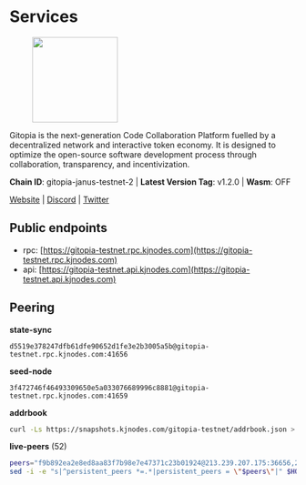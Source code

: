 # Services

<figure><img src="https://raw.githubusercontent.com/kj89/testnet_manuals/main/pingpub/logos/gitopia.png" width="150" alt=""><figcaption></figcaption></figure>

Gitopia is the next-generation Code Collaboration Platform fuelled by  a decentralized network and interactive token economy. It is designed  to optimize the open-source software development process through  collaboration, transparency, and incentivization.

**Chain ID**: gitopia-janus-testnet-2 | **Latest Version Tag**: v1.2.0 | **Wasm**: OFF

[Website](https://gitopia.com/) | [Discord](https://discord.gg/hFTXCGNYDZ) | [Twitter](https://twitter.com/gitopiaDAO)


## Public endpoints

* rpc: [https://gitopia-testnet.rpc.kjnodes.com](https://gitopia-testnet.rpc.kjnodes.com)
* api: [https://gitopia-testnet.api.kjnodes.com](https://gitopia-testnet.api.kjnodes.com)

## Peering

**state-sync**

```text
d5519e378247dfb61dfe90652d1fe3e2b3005a5b@gitopia-testnet.rpc.kjnodes.com:41656
```

**seed-node**

```text
3f472746f46493309650e5a033076689996c8881@gitopia-testnet.rpc.kjnodes.com:41659
```

**addrbook**
```bash
curl -Ls https://snapshots.kjnodes.com/gitopia-testnet/addrbook.json > $HOME/.gitopia/config/addrbook.json
```

**live-peers** (52)
```bash
peers="f9b892ea2e8ed8aa83f7b98e7e47371c23b01924@213.239.207.175:36656,20360df61cacc7db2d21434968176a93e1d7d62b@84.54.23.86:26656,4432d927cd43ac192701830bed2ba589c6602a7e@165.227.148.44:26656,95c692e6c36de3e437e03b6ceb323e75a00e2e71@74.208.245.188:41656,c19da021d6bbdeccdd03453a021d7171e6e299d5@173.249.14.30:656,8430f051414a5634252dafff8e223bf6804ace4d@45.84.138.219:26656,820024c34989e7605d9367847e1fc2d01ad763bd@65.109.92.235:30656,c78af3c8a2fa3d398dedb1ad9052eaf60dc27434@95.216.163.254:41656,6146658ffe2d148524a9fdcc3d701440053442bf@65.109.85.209:30656,798cf016b5150592badc8257402312fc50b7361d@65.108.45.200:26878,3727a897b2255c8a2872223af6eb3b9a36d97829@38.242.134.10:10656,c5fa8b2df54c71b7a6479d9ba67dcd87b7109f25@103.104.75.230:41656,d5519e378247dfb61dfe90652d1fe3e2b3005a5b@65.109.68.190:41656,38f4e436b28b05850fa9b67cadf0700123cec094@45.10.154.166:26656,e9e671e22d794a4f80e32133905c83585b057a5d@86.48.3.0:26656,31099d763305ead833b84c28b142ecbfd3628a64@85.190.246.250:41656,4939a88fa0eae51fa8e782f8d1ab8ea73747e59a@165.232.128.35:26656,299787b65bc3f176cdfc126af491c282f8e33a85@164.92.107.81:26656,c03e9f152bb1becc54d4424d02249135d39be09f@81.0.218.106:41656,63f20bc935af661a2fb8d95c0c5eb8772e1c208a@116.96.44.187:26656,19fb417249992ae8def277fb753656da318fe250@38.242.133.239:41656,fea7c372588898f7ea3a04373c52a30712b3c279@185.239.209.56:656,399d4e19186577b04c23296c4f7ecc53e61080cb@34.126.132.161:26656,ea53a3f77fe373f47be4e77fd5f9ff526dfaec33@51.79.143.46:41656,5c74fe6868cda2003926c0a6299c9cebec5c4d1a@65.21.239.60:41656,b5fbf2633a1d00c4e0e62f1e0012f8e72af15aa9@185.218.124.169:26656,a6f4fd8efe8a575a15e25652ecebce3fa1ed62a0@213.239.217.52:35656,b44d4fd0799d2c06fbec0257b376c0520bdb226a@185.250.37.147:41656,0d9ac8fe7f638dab077fcc448061685f168c0600@146.190.57.222:26656,98bdfc67810bf7ac8f5c45b2c677b4bf199eb42e@185.193.67.65:41656,9863c8928e26bd2528d5cac71c34548e57611570@81.0.218.37:41656,6871aeacd353d66c38b1ebbf3b1ad244fa05e32b@167.86.84.125:26656,f0b8227e40f25eaec0e25b9e91ca199d2d9a1ecb@167.86.94.177:656,01daf430f5c4b6aebe4aa94ee3724f3deec2279f@85.190.246.173:26656,4822b1bc21df29f4928b81d0ea457191c9839980@194.163.187.123:26656,b6651c7b043ef4bdccd7906b0f06de2bbdfe8a60@193.46.243.75:26656,e511a5b55979b7d630f016e2b15b513690fd3e33@185.239.209.124:656,a510ea956fd1ccc786784d7c0f633889ce6cf618@168.119.124.130:41656,e79532749fb5dd95366f4568a7b2430d0e316fb5@84.46.255.163:26656,b88753ea1b0dde0e6b05a12e8bacf50db62528f2@74.208.122.159:41656,5c2a752c9b1952dbed075c56c600c3a79b58c395@195.3.220.140:27036,f7c2538efd800a4e72b28093a9f453cf288ab6f8@167.172.165.126:26656,e2c33332802558a09ef9692ce3176023f28a872f@137.184.37.200:26656,016b0e565abd496b9473b87ac41339251005d12e@194.163.167.163:41656,374da78901e59810277fc35482bce6e30953f488@80.79.6.155:41656,d804235e103d9f0cd86c00c4c445149bb5c38e6a@185.202.239.254:26656,61c85d47e1dd86d5a5849450b849078d4d13184b@85.239.244.123:26656,4e0e57bcac8aa2bc3188d5b7845eeee61a61f3f0@194.163.170.165:26656,bef920987c15fb3db45f17f1429d56d596074453@46.137.202.15:41656,aba9c58344ec5e7dcd5ea1dc273d853e58b2ddd9@37.187.78.201:41656,12f6b84a23b054a6591c647c2a4456c40af65cce@5.9.147.22:24656,be9e23be59ab8c9fa5cdde380264f8cab888140c@165.227.38.130:26656"
sed -i -e "s|^persistent_peers *=.*|persistent_peers = \"$peers\"|" $HOME/.gitopia/config/config.toml
```
